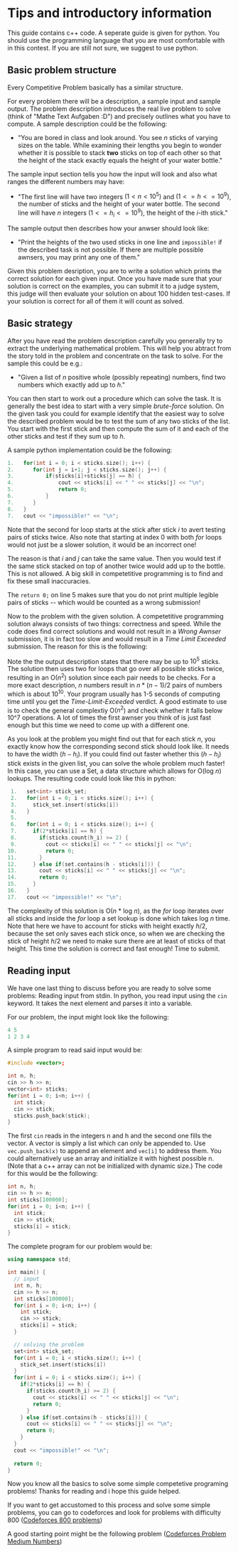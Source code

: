 # Tips and introductory information

This guide contains c++ code. A seperate guide is given for python. You should use the programming language that you are most comfortable with in this contest. If you are still not sure, we suggest to use python.

## Basic problem structure

Every Competitive Problem basically has a similar structure.

For every problem there will be a description, a sample input and sample output.
The problem description introduces the real live problem to solve (think of
"Mathe Text Aufgaben :D") and precisely outlines what you have to compute. A
sample description could be the following:

- "You are bored in class and look around. You see $n$ sticks of varying sizes on
  the table. While examining their lengths you begin to wonder whether it is
  possible to stack **two** sticks on top of each other so that the height of
  the stack exactly equals the height of your water bottle."

The sample input section tells you how the input will look and also what ranges
the different numbers may have:

- "The first line will have two integers $(1 < n < 10^5)$ and $(1 <= h <= 10^9)$,
  the number of sticks and the height of your water bottle. The second line will
  have $n$ integers $(1 <= h_i <= 10^9)$, the height of the $i$-ith stick."

The sample output then describes how your anwser should look like:

- "Print the heights of the two used sticks in one line and `impossible!` if the
  described task is not possible. If there are multiple possible awnsers, you
  may print any one of them."

Given this problem desription, you are to write a solution which prints the
correct solution for each given input. Once you have made sure that your
solution is correct on the examples, you can submit it to a judge system, this
judge will then evaluate your solution on about 100 hidden test-cases. If your
solution is correct for all of them it will count as solved.

## Basic strategy

After you have read the problem description carefully you generally try to
extract the underlying mathematical problem. This will help you abtract from the
story told in the problem and concentrate on the task to solve. For the sample
this could be e.g.:

- "Given a list of $n$ positive whole (possibly repeating) numbers, find two
  numbers which exactly add up to $h$."

You can then start to work out a procedure which can solve the task. It is
generally the best idea to start with a very simple *brute-force* solution. On
the given task you could for example identify that the easiest way to solve the
described problem would be to test the sum of any two sticks of the list. You
start with the first stick and then compute the sum of it and each of the other
sticks and test if they sum up to $h$.

A sample python implementation could be the following:

```cpp
1.   for(int i = 0; i < sticks.size(); i++) {
2.      for(int j = i+1; j < sticks.size(); j++) {
3.          if(sticks[i]+sticks[j] == h) {
4.              cout << sticks[i] << " " << sticks[j] << "\n";
5.              return 0;
6.          }
7.      }
8.   }
7.   cout << "impossible!" << "\n";
```

Note that the second for loop starts at the stick after stick $i$ to avert
testing pairs of sticks twice. Also note that starting at index 0 with both
*for* loops would not just be a slower solution, it would be an incorrect one!

The reason is that $i$ and $j$ can take the same value. Then you would test if
the same stick stacked on top of another twice would add up to the bottle. This
is not allowed. A big skill in competetitive programming is to find and fix
these small inaccuracies.

The `return 0;` on line 5 makes sure that you do not print multiple legible pairs
of sticks -- which would be counted as a wrong submission!

Now to the problem with the given solution. A competetitive programming solution
always consists of two things: correctness and speed. While the code does find
correct solutions and would not result in a *Wrong Awnser* submission, it is in
fact too slow and would result in a *Time Limit Exceeded* submission. The reason
for this is the following:

Note the the output description states that there may be up to $10^5$ sticks.
The solution then uses two for loops that go over all possible sticks twice,
resulting in an O($n^2$) solution since each pair needs to be checks. For a more
exact description, $n$ numbers result in $n*(n-1)/2$ pairs of numbers which is
about $10^10$. Your program usually has 1-5 seconds of computing time until you get
the *Time-Limit-Exceeded* verdict. A good estimate to use is to check the general 
complextiy O($n^2$) and check whether it falls below 10^7 operations. A lot of 
times the first awnser you think of is just fast enough but this time we need
to come up with a different one.

As you look at the problem you might find out that for each stick $n$, you
exactly know how the corresponding second stick should look like. It needs to
have the width ($h-h_i$). If you could find out faster whether this ($h-h_i$)
stick exists in the given list, you can solve the whole problem much faster! In
this case, you can use a Set, a data structure which allows for O(log $n$)
lookups. The resulting code could look like this in python:

```cpp
 1.   set<int> stick_set;
 2.   for(int i = 0; i < sticks.size(); i++) {
 3.     stick_set.insert(sticks[i])
 4.   }
 5.
 6.   for(int i = 0; i < sticks.size(); i++) {
 7.     if(2*sticks[i] == h) {
 8.       if(sticks.count(h_i) >= 2) {
 9.         cout << sticks[i] << " " << sticks[j] << "\n";
10.         return 0;
11.       }
12.     } else if(set.contains(h - sticks[i])) {
13.       cout << sticks[i] << " " << sticks[j] << "\n";
14.       return 0;
15.     }
16.   }
17.   cout << "impossible!" << "\n";
```

The complexity of this solution is O($n$ \* log $n$), as the *for* loop iterates
over all sticks and inside the *for* loop a set lookup is done which takes log
$n$ time. Note that here we have to account for sticks with height exactly
$h/2$, because the set only saves each stick once, so when we are checking the
stick of height $h/2$ we need to make sure there are at least of sticks of that
height. This time the solution is correct and fast enough! Time to submit.

## Reading input

We have one last thing to discuss before you are ready to solve some problems:
Reading input from stdin. In python, you read input using the `cin` keyword.
It takes the next element and parses it into a variable.

For our problem, the input might look like the following:

```cpp
4 5
1 2 3 4
```

A simple program to read said input would be:

```cpp
#include <vector>;

int n, h;
cin >> h >> n;
vector<int> sticks;
for(int i = 0; i<n; i++) {
  int stick;
  cin >> stick;
  sticks.push_back(stick);
}
```

The first `cin` reads in the integers n and h and the second one fills the vector.
A vector is simply a list which can only be appended to. Use `vec.push_back(x)` to
append an element and `vec[i]` to address them. You could alternatively use an
array and initialize it with highest possible n. (Note that a c++ array can not be initialized with dynamic size.) The code for this would be the following:

```cpp
int n, h;
cin >> h >> n;
int sticks[100000];
for(int i = 0; i<n; i++) {
  int stick;
  cin >> stick;
  sticks[i] = stick;
}
```

The complete program for our problem would be:

```cpp
using namespace std;

int main() {
  // input
  int n, h;
  cin >> h >> n;
  int sticks[100000];
  for(int i = 0; i<n; i++) {
    int stick;
    cin >> stick;
    sticks[i] = stick;
  }

  // solving the problem
  set<int> stick_set;
  for(int i = 0; i < sticks.size(); i++) {
    stick_set.insert(sticks[i])
  }
  for(int i = 0; i < sticks.size(); i++) {
    if(2*sticks[i] == h) {
      if(sticks.count(h_i) >= 2) {
        cout << sticks[i] << " " << sticks[j] << "\n";
        return 0;
      }
    } else if(set.contains(h - sticks[i])) {
      cout << sticks[i] << " " << sticks[j] << "\n";
      return 0;
    }
  }
  cout << "impossible!" << "\n";
  
  return 0;
}
```

Now you know all the basics to solve some simple competetive programing
problems! Thanks for reading and i hope this guide helped.

If you want to get accustomed to this process and solve some simple problems, you can go to codeforces and look for problems with difficulty 800 ([Codeforces 800 problems](https://codeforces.com/problemset?tags=800-800))

A good starting point might be the following problem
([Codeforces Problem Medium Numbers](https://codeforces.com/problemset/problem/1760/A))
